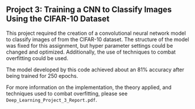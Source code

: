 ## Project 3: Training a CNN to Classify Images Using the CIFAR-10 Dataset

This project required the creation of a convolutional neural network model to classify images of from the CIFAR-10 dataset. The structure of the model was fixed for this assignment, but hyper parameter settings could be changed and optimized. Additionally, the use of techniques to combat overfitting could be used.

The model developed by this code achieved about an 81% accuracy after being trained for 250 epochs.

For more information on the implementation, the theory applied, and techniques used to combat overfitting, please see ```Deep_Learning_Project_3_Report.pdf```.
